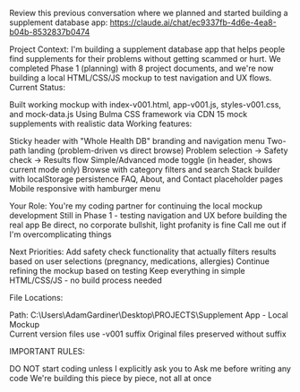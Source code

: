 Review this previous conversation where we planned and started building a supplement database app:
https://claude.ai/chat/ec9337fb-4d6e-4ea8-b04b-8532837b0474

Project Context: 
I'm building a supplement database app that helps people find supplements for their problems without getting scammed or hurt. We completed Phase 1 (planning) with 8 project documents, and we're now building a local HTML/CSS/JS mockup to test navigation and UX flows.
Current Status:

Built working mockup with index-v001.html, app-v001.js, styles-v001.css, and mock-data.js
Using Bulma CSS framework via CDN
15 mock supplements with realistic data
Working features:

Sticky header with "Whole Health DB" branding and navigation menu
Two-path landing (problem-driven vs direct browse)
Problem selection → Safety check → Results flow
Simple/Advanced mode toggle (in header, shows current mode only)
Browse with category filters and search
Stack builder with localStorage persistence
FAQ, About, and Contact placeholder pages
Mobile responsive with hamburger menu


Your Role:
You're my coding partner for continuing the local mockup development
Still in Phase 1 - testing navigation and UX before building the real app
Be direct, no corporate bullshit, light profanity is fine
Call me out if I'm overcomplicating things

Next Priorities:
Add safety check functionality that actually filters results based on user selections (pregnancy, medications, allergies)
Continue refining the mockup based on testing
Keep everything in simple HTML/CSS/JS - no build process needed

File Locations:

Path: C:\Users\AdamGardiner\Desktop\PROJECTS\Supplement App - Local Mockup\
Current version files use -v001 suffix
Original files preserved without suffix

IMPORTANT RULES:

DO NOT start coding unless I explicitly ask you to
Ask me before writing any code
We're building this piece by piece, not all at once
